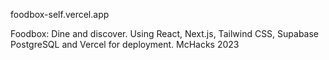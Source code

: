 foodbox-self.vercel.app

Foodbox: Dine and discover. Using React, Next.js, Tailwind CSS, Supabase PostgreSQL and Vercel for deployment. McHacks 2023
